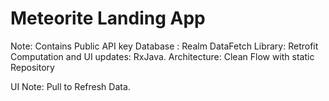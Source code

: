 # Meteorite Landing App

 Note: Contains Public API key
 Database : Realm
 DataFetch Library: Retrofit
 Computation and UI updates: RxJava.
 Architecture: Clean Flow with static Repository
 
 UI Note: Pull to Refresh Data.
 